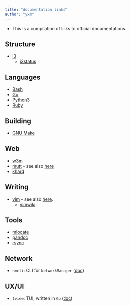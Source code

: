 ```yaml
---
title: "documentation links"
author: "yxm"
---
```


* This is a compilation of links to official documentations.

Structure
-----------

* [i3](https://i3wm.org/docs/userguide.html)
    * [i3status](https://i3wm.org/docs/i3status.html)  

Languages
-----------

* [Bash](https://www.gnu.org/software/bash/manual/bash.html)
* [Go](https://go.dev/ref/spec)
* [Python3](https://docs.python.org/3/index.html)
* [Ruby](http://ruby-doc.com/docs/ProgrammingRuby/)

Building
----------

* [GNU Make](https://www.gnu.org/software/make/manual/make.pdf)

Web
--------

* [w3m](https://w3m.sourceforge.net/MANUAL)
* [mutt](http://www.mutt.org/doc/manual/) - see also [here](https://man.archlinux.org/man/muttrc.5)
* [khard](https://khard.readthedocs.io/)

Writing
-----------

* [vim](https://vimdoc.sourceforge.net/) - see also [here](https://vimhelp.org/).    
    * [vimwiki](https://github.com/vimwiki/vimwiki/blob/dev/doc/vimwiki.txt)


Tools
-----------

* [mlocate](https://www.commandlinux.com/man-page/man1/mlocate.1.html)
* [pandoc](https://pandoc.org/MANUAL.html)
* [rsync](https://linux.die.net/man/1/rsync)

Network
-----------

* `nmcli`: CLI for `NetworkManager` ([doc](https://networkmanager.dev/docs/api/latest/nmcli.html))


UX/UI
------------

* `tview`: TUI, written in `Go` ([doc](https://pkg.go.dev/github.com/rivo/tview))
